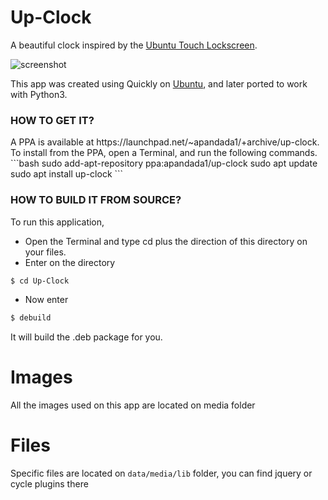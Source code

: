 Up-Clock
========

A beautiful clock inspired by the [Ubuntu Touch Lockscreen](https://www.youtube.com/watch?v=iaC6EctpIas).

![screenshot](http://upclock.tk/img/upclock.jpg)


This app was created using Quickly on [Ubuntu](http://ubuntu.com/), and later ported to work with Python3.
<h3>HOW TO GET IT?</h3>
A PPA is available at https://launchpad.net/~apandada1/+archive/up-clock.
To install from the PPA, open a Terminal, and run the following commands.
```bash
sudo add-apt-repository ppa:apandada1/up-clock
sudo apt update
sudo apt install up-clock
```
<h3>HOW TO BUILD IT FROM SOURCE?</h3>

To run this application, 

- Open the Terminal and type cd plus the direction of this directory on your files. 
- Enter on the directory 
```bash
$ cd Up-Clock
```
- Now enter
```bash
$ debuild
```
It will build the .deb package for you.


Images
========

All the images used on this app are located on media folder


Files
========

Specific files are located on `data/media/lib` folder, you can find jquery or cycle plugins there 
